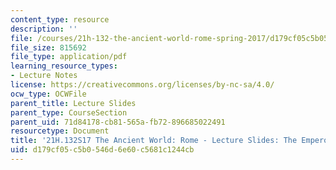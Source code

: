 ```yaml
---
content_type: resource
description: ''
file: /courses/21h-132-the-ancient-world-rome-spring-2017/d179cf05c5b0546d6e60c5681c1244cb_MIT21H_132S17_EmprorElites.pdf
file_size: 815692
file_type: application/pdf
learning_resource_types:
- Lecture Notes
license: https://creativecommons.org/licenses/by-nc-sa/4.0/
ocw_type: OCWFile
parent_title: Lecture Slides
parent_type: CourseSection
parent_uid: 71d84178-cb81-565a-fb72-896685022491
resourcetype: Document
title: '21H.132S17 The Ancient World: Rome - Lecture Slides: The Emperor and the Elites'
uid: d179cf05-c5b0-546d-6e60-c5681c1244cb
---
```

